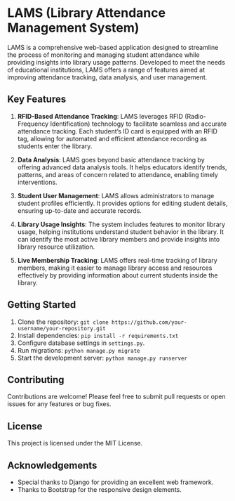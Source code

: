 # LAMS (Library Attendance Management System)

LAMS is a comprehensive web-based application designed to streamline the process of monitoring and managing student attendance while providing insights into library usage patterns. Developed to meet the needs of educational institutions, LAMS offers a range of features aimed at improving attendance tracking, data analysis, and user management.

## Key Features

1. **RFID-Based Attendance Tracking**: LAMS leverages RFID (Radio-Frequency Identification) technology to facilitate seamless and accurate attendance tracking. Each student’s ID card is equipped with an RFID tag, allowing for automated and efficient attendance recording as students enter the library.

2. **Data Analysis**: LAMS goes beyond basic attendance tracking by offering advanced data analysis tools. It helps educators identify trends, patterns, and areas of concern related to attendance, enabling timely interventions.

3. **Student User Management**: LAMS allows administrators to manage student profiles efficiently. It provides options for editing student details, ensuring up-to-date and accurate records.

4. **Library Usage Insights**: The system includes features to monitor library usage, helping institutions understand student behavior in the library. It can identify the most active library members and provide insights into library resource utilization.

5. **Live Membership Tracking**: LAMS offers real-time tracking of library members, making it easier to manage library access and resources effectively by providing information about current students inside the library.

## Getting Started

1. Clone the repository: `git clone https://github.com/your-username/your-repository.git`
2. Install dependencies: `pip install -r requirements.txt`
3. Configure database settings in `settings.py`.
4. Run migrations: `python manage.py migrate`
5. Start the development server: `python manage.py runserver`

## Contributing

Contributions are welcome! Please feel free to submit pull requests or open issues for any features or bug fixes.

## License

This project is licensed under the MIT License.

## Acknowledgements

- Special thanks to Django for providing an excellent web framework.
- Thanks to Bootstrap for the responsive design elements.
